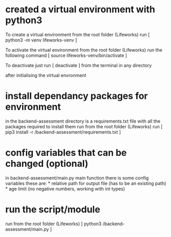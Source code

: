 # created a virtual environment with python3

To create a virtual environment from the root folder (Lifeworks) run [ python3 -m venv lifeworks-venv ]

To activate the virtual environment from the root folder (Lifeworks) run the 
following command [ source lifeworks-venv/bin/activate ]

To deactivate just run [ deactivate ] from the terminal in any directory

after initialising the virtual envronment

# install dependancy packages for environment

in the backend-assessment directory is a requirements.txt file with all the packages required
to install them run from the root folder (Lifeworks) run [ pip3 install -r /backend-assessment/requirements.txt ]

# config variables that can be changed (optional)

in backend-assessment/main.py main function there is some config variables these are:
    * relative path for output file (has to be an existing path)
    * age limit (no negative numbers, working with int types)

# run the script/module

run from the root folder (Lifeworks)
[ python3 /backend-assessment/main.py ]


